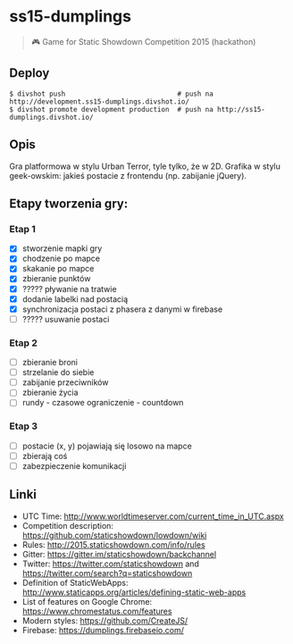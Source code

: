 # ss15-dumplings

> :video_game: Game for Static Showdown Competition 2015 (hackathon)

## Deploy

```
$ divshot push                            # push na http://development.ss15-dumplings.divshot.io/
$ divshot promote development production  # push na http://ss15-dumplings.divshot.io/
```

## Opis

Gra platformowa w stylu Urban Terror, tyle tylko, że w 2D.
Grafika w stylu geek-owskim: jakieś postacie z frontendu (np. zabijanie jQuery).

## Etapy tworzenia gry:

### Etap 1

* [x] stworzenie mapki gry
* [x] chodzenie po mapce
* [x] skakanie po mapce
* [x] zbieranie punktów
* [x] ????? pływanie na tratwie
* [x] dodanie labelki nad postacią
* [x] synchronizacja postaci z phasera z danymi w firebase
* [ ] ????? usuwanie postaci

### Etap 2

* [ ] zbieranie broni
* [ ] strzelanie do siebie
* [ ] zabijanie przeciwników
* [ ] zbieranie życia
* [ ] rundy - czasowe ograniczenie - countdown

### Etap 3

* [ ] postacie (x, y) pojawiają się losowo na mapce
* [ ] zbierają coś
* [ ] zabezpieczenie komunikacji

## Linki

* UTC Time: http://www.worldtimeserver.com/current_time_in_UTC.aspx
* Competition description: https://github.com/staticshowdown/lowdown/wiki
* Rules: http://2015.staticshowdown.com/info/rules
* Gitter: https://gitter.im/staticshowdown/backchannel
* Twitter: https://twitter.com/staticshowdown and https://twitter.com/search?q=staticshowdown
* Definition of StaticWebApps: http://www.staticapps.org/articles/defining-static-web-apps
* List of features on Google Chrome: https://www.chromestatus.com/features 
* Modern styles: https://github.com/CreateJS/
* Firebase: https://dumplings.firebaseio.com/
